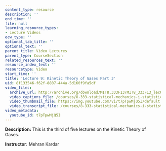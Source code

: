 ```yaml
---
content_type: resource
description: ''
end_time: ''
file: null
learning_resource_types:
- Lecture Videos
ocw_type: ''
optional_tab_title: ''
optional_text: ''
parent_title: Video Lectures
parent_type: CourseSection
related_resources_text: ''
resource_index_text: ''
resourcetype: Video
start_time: ''
title: 'Lecture 9: Kinetic Theory of Gases Part 3'
uid: 8f133546-f62f-8807-444a-5d160f9fa5df
video_files:
  archive_url: http://archive.org/download/MIT8.333F13/MIT8_333F13_lec09_300k.mp4
  video_captions_file: /courses/8-333-statistical-mechanics-i-statistical-mechanics-of-particles-fall-2013/d6bf248bac35542db5f277036a6ccb01_t7pTpwMjQ5I.vtt
  video_thumbnail_file: https://img.youtube.com/vi/t7pTpwMjQ5I/default.jpg
  video_transcript_file: /courses/8-333-statistical-mechanics-i-statistical-mechanics-of-particles-fall-2013/ae652d51b9555e1c62dbe254ad1f1a70_t7pTpwMjQ5I.pdf
video_metadata:
  youtube_id: t7pTpwMjQ5I
---
```


**Description:** This is the third of five lectures on the Kinetic Theory of Gases.

**Instructor:** Mehran Kardar